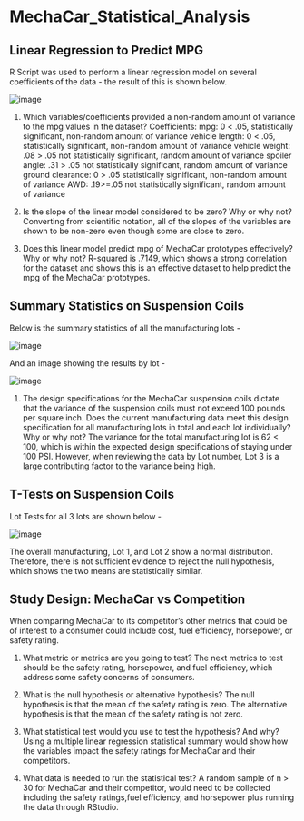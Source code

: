 # MechaCar_Statistical_Analysis

## Linear Regression to Predict MPG

R Script was used to perform a linear regression model on several coefficients of the data - the result of this is shown below.

![image](https://user-images.githubusercontent.com/105682444/195220073-53833b98-7dd8-4848-9ac5-1be80208e0cd.png)

1. Which variables/coefficients provided a non-random amount of variance to the mpg values in the dataset?
  Coefficients:
  mpg: 0 < .05, statistically significant, non-random amount of variance
  vehicle length: 0 < .05, statistically significant, non-random amount of variance
  vehicle weight: .08 > .05 not statistically significant, random amount of variance
  spoiler angle: .31 > .05 not statistically significant, random amount of variance
  ground clearance: 0 > .05 statistically significant, non-random amount of variance
  AWD: .19>=.05 not statistically significant, random amount of variance
  
2. Is the slope of the linear model considered to be zero? Why or why not?
  Converting from scientific notation, all of the slopes of the variables are shown to be non-zero even though some are close to zero.

3. Does this linear model predict mpg of MechaCar prototypes effectively? Why or why not?
  R-squared is .7149, which shows a strong correlation for the dataset and shows this is an effective dataset to help predict the mpg of the MechaCar         prototypes.
  
## Summary Statistics on Suspension Coils

Below is the summary statistics of all the manufacturing lots -

![image](https://user-images.githubusercontent.com/105682444/195220844-bb7303b8-e9d5-4aea-8423-2557a7690a00.png)

And an image showing the results by lot -

![image](https://user-images.githubusercontent.com/105682444/195221018-0e741535-3c97-4bb6-a412-2b169b71258f.png)

1. The design specifications for the MechaCar suspension coils dictate that the variance of the suspension coils must not exceed 100 pounds per square inch. Does the current manufacturing data meet this design specification for all manufacturing lots in total and each lot individually? Why or why not?
  The variance for the total manufacturing lot is 62 < 100, which is within the expected design specifications of staying under 100 PSI. However, when reviewing the data by Lot number, Lot 3 is a large contributing factor to the variance being high.
  
## T-Tests on Suspension Coils

Lot Tests for all 3 lots are shown below -

![image](https://user-images.githubusercontent.com/105682444/195221132-0daa15d7-f0b2-42db-9ab2-ecead3b8a831.png)

The overall manufacturing, Lot 1, and Lot 2 show a normal distribution. Therefore, there is not sufficient evidence to reject the null hypothesis, which shows the two means are statistically similar.

## Study Design: MechaCar vs Competition

When comparing MechaCar to its competitor’s other metrics that could be of interest to a consumer could include cost, fuel efficiency, horsepower, or safety rating.

 1. What metric or metrics are you going to test?
    The next metrics to test should be the safety rating, horsepower, and fuel efficiency, which address some safety concerns of consumers.

 2. What is the null hypothesis or alternative hypothesis?
    The null hypothesis is that the mean of the safety rating is zero. The alternative hypothesis is that the mean of the safety rating is not zero.

 3. What statistical test would you use to test the hypothesis? And why?
    Using a multiple linear regression statistical summary would show how the variables impact the safety ratings for MechaCar and their competitors.

 4. What data is needed to run the statistical test?
    A random sample of n > 30 for MechaCar and their competitor, would need to be collected including the safety ratings,fuel efficiency, and  horsepower plus running the data through RStudio.
